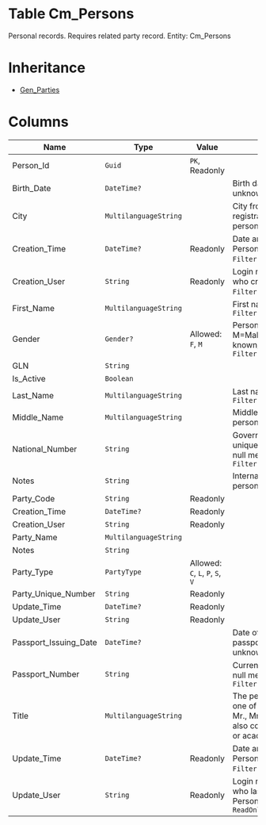 # Table Cm_Persons

Personal records. Requires related party record. Entity: Cm_Persons

# Inheritance

* [Gen_Parties](Gen_Parties.md)

# Columns

| Name | Type | Value | Description |
| - | - | - | --- |
|Person_Id|`Guid`|`PK`, Readonly||
|Birth_Date|`DateTime?`||Birth date. null means unknown. `Filter(ge;le)` |
|City|`MultilanguageString`||City from the legal registration address for the person. `Filter(like)` |
|Creation_Time|`DateTime?`|Readonly|Date and time when the Person was created. `Filter(ge;le)` `ReadOnly` |
|Creation_User|`String`|Readonly|Login name of the user, who created the Person. `Filter(like)` `ReadOnly` |
|First_Name|`MultilanguageString`||First name of the person. `Filter(eq;like)` |
|Gender|`Gender?`|Allowed: `F`, `M`|Person gender. M=Male;F=Female;null=not known/not provided. `Filter(eq)` |
|GLN|`String`|||
|Is_Active|`Boolean`|||
|Last_Name|`MultilanguageString`||Last name of the person. `Filter(eq;like)` |
|Middle_Name|`MultilanguageString`||Middle name of the person. `Filter(eq;like)` |
|National_Number|`String`||Government assigned unique personal number. null means unknown. `Filter(eq;like)` |
|Notes|`String`||Internal notes for the person. |
|Party_Code|`String`|Readonly||
|Creation_Time|`DateTime?`|Readonly||
|Creation_User|`String`|Readonly||
|Party_Name|`MultilanguageString`|||
|Notes|`String`|||
|Party_Type|`PartyType`|Allowed: `C`, `L`, `P`, `S`, `V`||
|Party_Unique_Number|`String`|Readonly||
|Update_Time|`DateTime?`|Readonly||
|Update_User|`String`|Readonly||
|Passport_Issuing_Date|`DateTime?`||Date of issuing the passport. null means unknown. `Filter(ge;le)` |
|Passport_Number|`String`||Current passport number. null means unknown. `Filter(eq)` |
|Title|`MultilanguageString`||The persons title. It may be one of the standard titles - Mr., Mrs., etc., but it can also contains professional or academic qualification. |
|Update_Time|`DateTime?`|Readonly|Date and time when the Person was last updated. `Filter(ge;le)` `ReadOnly` |
|Update_User|`String`|Readonly|Login name of the user, who last updated the Person. `Filter(like)` `ReadOnly` |
